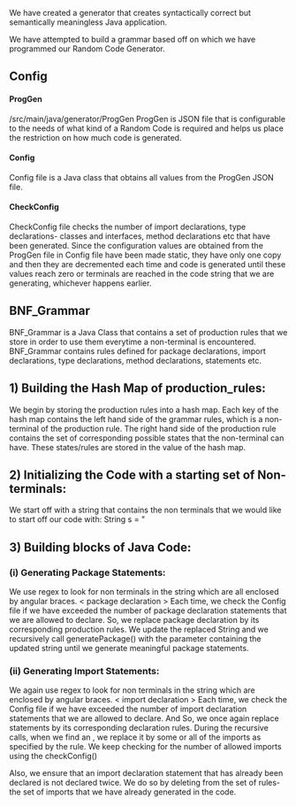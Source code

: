 We have created a generator that creates syntactically correct but semantically meaningless Java application.
 
We have attempted to build a grammar based off on which we have programmed our Random Code Generator.

## Config ##
 
#### ProgGen ####

/src/main/java/generator/ProgGen
ProgGen is JSON file that is configurable to the needs of what kind of a Random Code is required and helps us place the restriction on how much code is generated.

#### Config  ####
Config file is a Java class that obtains all values from the ProgGen JSON file.

#### CheckConfig ####
CheckConfig file checks the number of import declarations, type declarations- classes and interfaces, method declarations etc that have been generated. Since the configuration values are obtained from the ProgGen file in Config file have been made static, they have only one copy and then they are decremented each time and code is generated until these values reach zero or terminals are reached in the code string that we are generating, whichever happens earlier.

## BNF_Grammar ##
BNF_Grammar is a Java Class that contains a set of production rules that we store in order to use them everytime a non-terminal is encountered. 
BNF_Grammar contains rules defined for package declarations, import declarations, type declarations, method declarations, statements etc.

## 1) Building the Hash Map of production_rules: ##
We begin by storing the production rules into a hash map.
Each key of the hash map contains the left hand side of the grammar rules, which is a non-terminal of the production rule.
The right hand side of the production rule contains the set of corresponding possible states that the non-terminal can have.
These states/rules are stored in the value of the hash map.

## 2) Initializing the Code with a starting set of Non-terminals: ##
We start off with a string that contains the non terminals that we would like to start off our code with:
String s = "<package declaration> <import declarations>  <type declarations> 

## 3) Building blocks of Java Code: ##
### (i) Generating Package Statements: ###
We use regex to look for non terminals in the string which are all enclosed by angular braces.
 < package declaration >
Each time, we check the Config file if we have exceeded the number of package declaration statements that we are allowed to declare. 
So, we replace package declaration by its corresponding production rules.
We update the replaced String and we recursively call generatePackage() with the parameter containing the updated string until we generate meaningful package statements.

### (ii) Generating Import Statements: ###
 We again use regex to look for non terminals in the string which are enclosed by angular braces.
 < import declaration >
Each time, we check the Config file if we have exceeded the number of import declaration statements that we are allowed to declare. And 
So, we once again replace <import declaration> statements by its corresponding declaration rules. 
During the recursive calls, when we find an <import identifier>, we replace it by some or all of the imports as specified by the <import identifier> rule.
We keep checking for the number of allowed imports using the checkConfig()

Also, we ensure that an import declaration statement that has already been declared is not declared twice. We do so by deleting from the set of rules-
the set of imports that we have already generated in the code.









